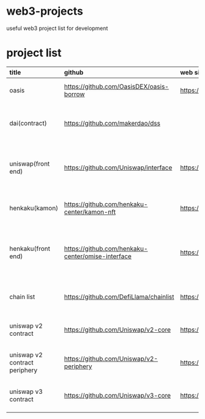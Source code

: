 # web3-projects
useful web3 project list for development

# project list
| title | github | web site | language | comment |
| :---- | :---- | :---- | :---- | :---- |
| oasis | https://github.com/OasisDEX/oasis-borrow | https://oasis.app/ | next.js react | famous defi app for maker dao |
| dai(contract) | https://github.com/makerdao/dss |  | solidity | basic stable coin contract. architecture is [here](https://docs.makerdao.com/). |
| uniswap(front end) | https://github.com/Uniswap/interface | https://app.uniswap.org/ | react | simple dex front end. functions are swap, pool and vote |
| henkaku(kamon) | https://github.com/henkaku-center/kamon-nft | https://omise.henkaku.org/ | hardhat solidity | need to mint 1000 henkaku token |
| henkaku(front end) | https://github.com/henkaku-center/omise-interface | https://omise.henkaku.org/ | next.js react chakra-ui wagmi | front end of mint site which can mint member ship nft and goods |
| chain list | https://github.com/DefiLlama/chainlist | https://chainlist.org/ | next.js react material-ui | sample to add network to wallet |
| uniswap v2 contract | https://github.com/Uniswap/v2-core | https://app.uniswap.org/ | waffle solidity chai | dex contract. v2 docs are [here](https://docs.uniswap.org/protocol/V2/introduction) |
| uniswap v2 contract periphery | https://github.com/Uniswap/v2-periphery | https://app.uniswap.org/ | waffle solidity chai | dex contract. v2 docs are [here](https://docs.uniswap.org/protocol/V2/introduction) |
| uniswap v3 contract | https://github.com/Uniswap/v3-core | https://app.uniswap.org/ | hardhat solidity | dex contract. v3 docs are [here](https://docs.uniswap.org/protocol/introduction) |